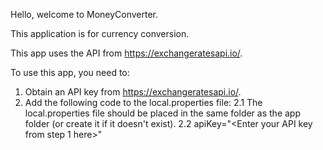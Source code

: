 Hello, welcome to MoneyConverter.

This application is for currency conversion.

This app uses the API from https://exchangeratesapi.io/.

To use this app, you need to:

1. Obtain an API key from https://exchangeratesapi.io/.
2. Add the following code to the local.properties file:
   2.1 The local.properties file should be placed in the same folder as the app folder (or create it if it doesn't exist).
   2.2 apiKey="<Enter your API key from step 1 here>"
